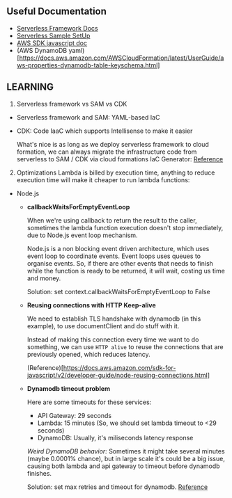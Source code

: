 ## Useful Documentation
- [Serverless Framework Docs](https://www.serverless.com/framework/docs)
- [Serverless Sample SetUp](https://github.com/serverless/examples)
- [AWS SDK javascript doc](https://docs.aws.amazon.com/AWSJavaScriptSDK/latest/AWS/DynamoDB/DocumentClient.html)
- (AWS DynamoDB yaml)[https://docs.aws.amazon.com/AWSCloudFormation/latest/UserGuide/aws-properties-dynamodb-table-keyschema.html]

## LEARNING
1. Serverless framework vs SAM vs CDK
- Serverless framework and SAM: YAML-based IaC
- CDK: Code IaaC which supports Intellisense to make it easier

  What's nice is as long as we deploy serverless framework to cloud formation, we can always migrate the infrastructure code from serverless to SAM / CDK via cloud formations IaC Generator: [Reference](https://www.youtube.com/watch?v=zyT4y-rfu7s&list=PLnSOIGN9eVemdR84zM_DbvGsm9LzC-55J)

2. Optimizations
Lambda is billed by execution time, anything to reduce execution time will make it cheaper to run lambda functions:
  - Node.js
    - **callbackWaitsForEmptyEventLoop**
      
      When we're using callback to return the result to the caller, sometimes the lambda function execution doesn't stop immediately, due to Node.js event loop mechanism.

      Node.js is a non blocking event driven architecture, which uses event loop to coordinate events. Event loops uses queues to organise events. So, if there are other events that needs to finish while the function is ready to be returned, it will wait, costing us time and money.

      Solution: set context.callbackWaitsForEmptyEventLoop to False

    - **Reusing connections with HTTP Keep-alive**

      We need to establish TLS handshake with dynamodb (in this example), to use documentClient and do stuff with it. 

      Instead of making this connection every time we want to do something, we can use `HTTP alive` to reuse the connections that are previously opened, which reduces latency.

      (Reference)[https://docs.aws.amazon.com/sdk-for-javascript/v2/developer-guide/node-reusing-connections.html]

    - **Dynamodb timeout problem**

      Here are some timeouts for these services:
      - API Gateway: 29 seconds
      - Lambda: 15 minutes (So, we should set lambda timeout to <29 seconds)
      - DynamoDB: Usually, it's miliseconds latency response

      *Weird DynamoDB behavior:* Sometimes it might take several minutes (maybe 0.0001% chance), but in large scale it's could be a big issue, causing both lambda and api gateway to timeout before dynamodb finishes. 

      Solution: set max retries and timeout for dynamodb. [Reference](https://seed.run/blog/how-to-fix-dynamodb-timeouts-in-serverless-application.html)
